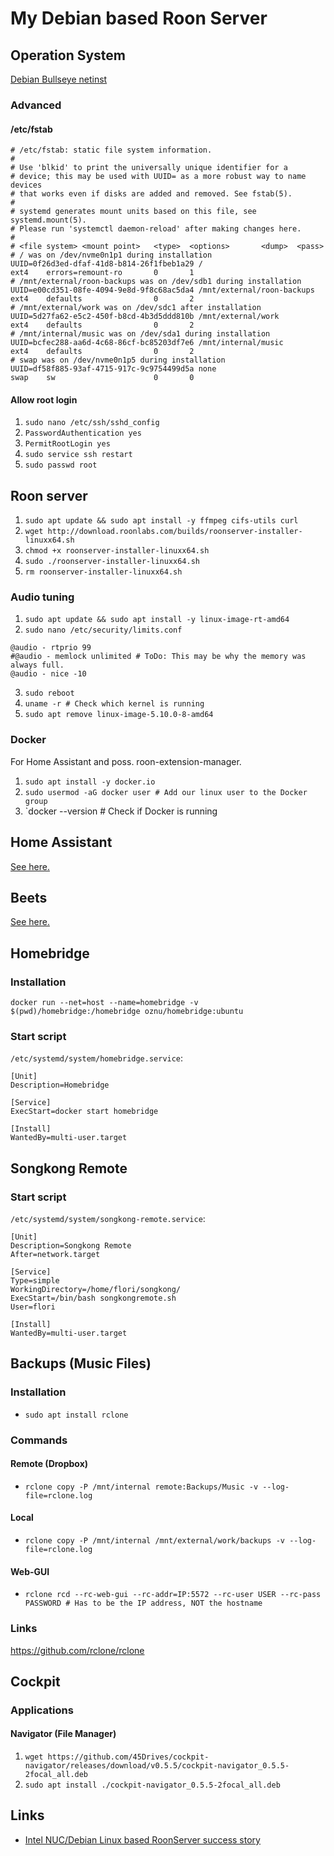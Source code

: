 # My Debian based Roon Server

## Operation System

[Debian Bullseye netinst](https://www.debian.org/releases/bullseye/debian-installer/index.en.html)

### Advanced

#### /etc/fstab

```
# /etc/fstab: static file system information.
#
# Use 'blkid' to print the universally unique identifier for a
# device; this may be used with UUID= as a more robust way to name devices
# that works even if disks are added and removed. See fstab(5).
#
# systemd generates mount units based on this file, see systemd.mount(5).
# Please run 'systemctl daemon-reload' after making changes here.
#
# <file system> <mount point>   <type>  <options>       <dump>  <pass>
# / was on /dev/nvme0n1p1 during installation
UUID=0f26d3ed-dfaf-41d8-b814-26f1fbeb1a29 /                             ext4    errors=remount-ro       0       1
# /mnt/external/roon-backups was on /dev/sdb1 during installation
UUID=e00cd351-08fe-4094-9e8d-9f8c68ac5da4 /mnt/external/roon-backups    ext4    defaults                0       2
# /mnt/external/work was on /dev/sdc1 after installation
UUID=5d27fa62-e5c2-450f-b8cd-4b3d5ddd810b /mnt/external/work            ext4    defaults                0       2
# /mnt/internal/music was on /dev/sda1 during installation
UUID=bcfec288-aa6d-4c68-86cf-bc85203df7e6 /mnt/internal/music           ext4    defaults                0       2
# swap was on /dev/nvme0n1p5 during installation
UUID=df58f885-93af-4715-917c-9c9754499d5a none                          swap    sw                      0       0
```
#### Allow root login

1. `sudo nano /etc/ssh/sshd_config`
2. `PasswordAuthentication yes`
3. `PermitRootLogin yes`
4. `sudo service ssh restart`
5. `sudo passwd root`

## Roon server

1. `sudo apt update && sudo apt install -y ffmpeg cifs-utils curl`
2. `wget http://download.roonlabs.com/builds/roonserver-installer-linuxx64.sh`
3. `chmod +x roonserver-installer-linuxx64.sh`
4. `sudo ./roonserver-installer-linuxx64.sh`
5. `rm roonserver-installer-linuxx64.sh`

### Audio tuning

1. `sudo apt update && sudo apt install -y linux-image-rt-amd64`
2. `sudo nano /etc/security/limits.conf`
```
@audio - rtprio 99
#@audio - memlock unlimited # ToDo: This may be why the memory was always full.
@audio - nice -10
``` 
3. `sudo reboot`
4. `uname -r # Check which kernel is running`
5. `sudo apt remove linux-image-5.10.0-8-amd64`

### Docker

For Home Assistant and poss. roon-extension-manager.

1. `sudo apt install -y docker.io`
2. `sudo usermod -aG docker user # Add our linux user to the Docker group`
3. `docker --version # Check if Docker is running

## Home Assistant

[See here.](https://github.com/florib779/Roon/blob/master/articles/home-assistant-smart-home.md)

## Beets

[See here.](https://github.com/florib779/beets-config)

## Homebridge

### Installation

`docker run --net=host --name=homebridge -v $(pwd)/homebridge:/homebridge oznu/homebridge:ubuntu`

### Start script

`/etc/systemd/system/homebridge.service`:

```
[Unit]
Description=Homebridge

[Service]
ExecStart=docker start homebridge

[Install]
WantedBy=multi-user.target
```

## Songkong Remote

### Start script

`/etc/systemd/system/songkong-remote.service`:

```
[Unit]
Description=Songkong Remote
After=network.target

[Service]
Type=simple
WorkingDirectory=/home/flori/songkong/
ExecStart=/bin/bash songkongremote.sh
User=flori

[Install]
WantedBy=multi-user.target
``` 

## Backups (Music Files)

### Installation

* `sudo apt install rclone`

### Commands

#### Remote (Dropbox)

* `rclone copy -P /mnt/internal remote:Backups/Music -v --log-file=rclone.log`

#### Local

* `rclone copy -P /mnt/internal /mnt/external/work/backups -v --log-file=rclone.log`

#### Web-GUI

* `rclone rcd --rc-web-gui --rc-addr=IP:5572 --rc-user USER --rc-pass PASSWORD # Has to be the IP address, NOT the hostname`

### Links

https://github.com/rclone/rclone

## Cockpit

### Applications

#### Navigator (File Manager)

1. `wget https://github.com/45Drives/cockpit-navigator/releases/download/v0.5.5/cockpit-navigator_0.5.5-2focal_all.deb`
2. `sudo apt install ./cockpit-navigator_0.5.5-2focal_all.deb`

## Links

* [Intel NUC/Debian Linux based RoonServer success story](https://community.roonlabs.com/t/intel-nuc-debian-linux-based-roonserver-success-story/14074)
